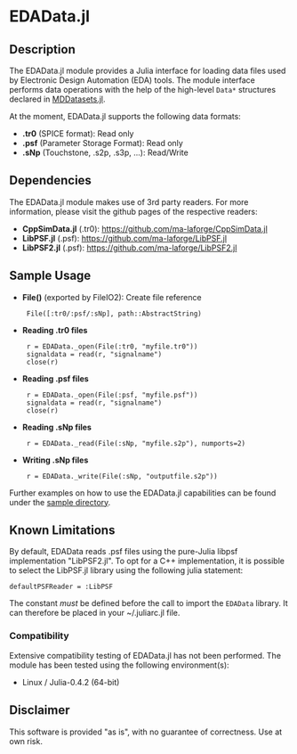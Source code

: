 # EDAData.jl

## Description

The EDAData.jl module provides a Julia interface for loading data files used by Electronic Design Automation (EDA) tools.  The module interface performs data operations with the help of the high-level `Data*` structures declared in [MDDatasets.jl](https://github.com/ma-laforge/MDDatasets.jl).


At the moment, EDAData.jl supports the following data formats:

 - **.tr0** (SPICE format): Read only
 - **.psf** (Parameter Storage Format): Read only
 - **.sNp** (Touchstone, .s2p, .s3p, ...): Read/Write

## Dependencies

The EDAData.jl module makes use of 3rd party readers.  For more information, please visit the github pages of the respective readers:

 - **CppSimData.jl** (.tr0): <https://github.com/ma-laforge/CppSimData.jl>
 - **LibPSF.jl** (.psf): <https://github.com/ma-laforge/LibPSF.jl>
 - **LibPSF2.jl** (.psf): <https://github.com/ma-laforge/LibPSF2.jl>

## Sample Usage

 - **File()** (exported by FileIO2): Create file reference

		File([:tr0/:psf/:sNp], path::AbstractString)

 - **Reading .tr0 files**

		r = EDAData._open(File(:tr0, "myfile.tr0"))
		signaldata = read(r, "signalname")
		close(r)

 - **Reading .psf files**

		r = EDAData._open(File(:psf, "myfile.psf"))
		signaldata = read(r, "signalname")
		close(r)

 - **Reading .sNp files**

		r = EDAData._read(File(:sNp, "myfile.s2p"), numports=2)

 - **Writing .sNp files**

		r = EDAData._write(File(:sNp, "outputfile.s2p"))

Further examples on how to use the EDAData.jl capabilities can be found under the [sample directory](sample/).

## Known Limitations

By default, EDAData reads .psf files using the pure-Julia libpsf implementation "LibPSF2.jl".  To opt for a C++ implementation, it is possible to select the LibPSF.jl library using the following julia statement:

	defaultPSFReader = :LibPSF

The constant *must* be defined before the call to import the `EDAData` library.  It can therefore be placed in your ~/.juliarc.jl file.

### Compatibility

Extensive compatibility testing of EDAData.jl has not been performed.  The module has been tested using the following environment(s):

 - Linux / Julia-0.4.2 (64-bit)

## Disclaimer

This software is provided "as is", with no guarantee of correctness.  Use at own risk.
